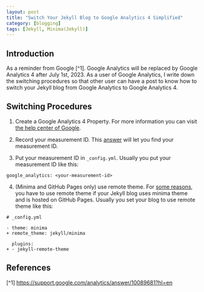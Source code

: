 ```yaml
---
layout: post
title: "Switch Your Jekyll Blog to Google Analytics 4 Simplified"
category: [blogging]
tags: [Jekyll, Minima(Jekyll)]
---
```


## Introduction
As a reminder from Google [^1]. Google Analytics will be replaced
by Google Analytics 4 after July 1st, 2023. As a user of Google
Analytics, I write down the switching procedures so that other
user can have a post to know how to switch your Jekyll blog
from Google Analytics to Google Analytics 4.

## Switching Procedures
1. Create a Google Analytics 4 Property.
For more information you can visit [the help center of Google](https://support.google.com/analytics/answer/9304153?hl=en).

2. Record your measurement ID.
This [answer](https://support.google.com/analytics/answer/9539598)
will let you find your measurement ID.

3. Put your measurement ID in `_config.yml`.
Usually you put your measurement ID like this:
```
google_analytics: <your-measurement-id>
```

4. (Minima and GitHub Pages only) use remote theme.
For [some reasons](https://github.com/jekyll/minima/issues/561),
you have to use remote theme if your Jekyll blog uses minima
theme and is hosted on GitHub Pages.
Usually you set your blog to use remote theme like this:

```
# _config.yml

- theme: minima
+ remote_theme: jekyll/minima

  plugins:
+ - jekyll-remote-theme
```

## References
[^1] https://support.google.com/analytics/answer/10089681?hl=en
